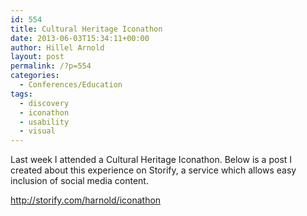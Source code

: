 ```yaml
---
id: 554
title: Cultural Heritage Iconathon
date: 2013-06-03T15:34:11+00:00
author: Hillel Arnold
layout: post
permalink: /?p=554
categories:
  - Conferences/Education
tags:
  - discovery
  - iconathon
  - usability
  - visual
---
```

Last week I attended a Cultural Heritage Iconathon. Below is a post I created about this experience on Storify, a service which allows easy inclusion of social media content.

<!--more-->

http://storify.com/harnold/iconathon
